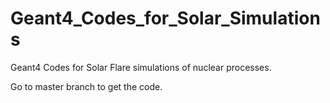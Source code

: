 # Geant4_Codes_for_Solar_Simulations
Geant4 Codes for Solar Flare simulations of nuclear processes.

Go to master branch to get the code.
